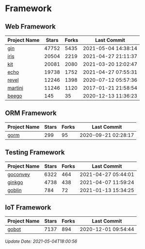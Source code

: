 # Framework

## Web Framework
| Project Name | Stars | Forks | Last Commit |
| ------------ | ----- | ----- | ----------- |
| [gin](https://github.com/gin-gonic/gin) | 47752 | 5435 | 2021-05-04 14:38:14 |
| [iris](https://github.com/kataras/iris) | 20504 | 2219 | 2021-04-27 21:11:37 |
| [kit](https://github.com/go-kit/kit) | 20081 | 2080 | 2021-03-20 12:02:47 |
| [echo](https://github.com/labstack/echo) | 19738 | 1752 | 2021-04-27 07:55:31 |
| [revel](https://github.com/revel/revel) | 12246 | 1398 | 2020-07-12 05:57:36 |
| [martini](https://github.com/go-martini/martini) | 11246 | 1120 | 2017-01-21 21:58:54 |
| [beego](https://github.com/astaxie/beego) | 145 | 35 | 2020-12-13 11:36:23 |

## ORM Framework
| Project Name | Stars | Forks | Last Commit |
| ------------ | ----- | ----- | ----------- |
| [gorm](https://github.com/jinzhu/gorm) | 299 | 95 | 2020-09-21 02:28:17 |

## Testing Framework
| Project Name | Stars | Forks | Last Commit |
| ------------ | ----- | ----- | ----------- |
| [goconvey](https://github.com/smartystreets/goconvey) | 6322 | 464 | 2021-04-27 05:44:01 |
| [ginkgo](https://github.com/onsi/ginkgo) | 4738 | 438 | 2021-04-07 11:59:24 |
| [goblin](https://github.com/franela/goblin) | 784 | 72 | 2021-01-13 15:34:25 |

## IoT Framework
| Project Name | Stars | Forks | Last Commit |
| ------------ | ----- | ----- | ----------- |
| [gobot](https://github.com/hybridgroup/gobot) | 7137 | 894 | 2020-12-01 09:54:44 |

*Update Date: 2021-05-04T18:00:56*